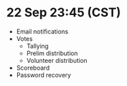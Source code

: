 22 Sep 23:45 (CST)
===================

- Email notifications
- Votes
  - Tallying
  - Prelim distribution
  - Volunteer distribution
- Scoreboard
- Password recovery
